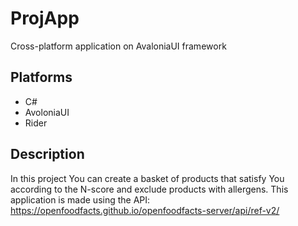 # ProjApp
Cross-platform application on AvaloniaUI framework 

## Platforms
* C#
* AvoloniaUI
* Rider

## Description

In this project You can create a basket of products that satisfy You according to the N-score and exclude products with allergens.
This application is made using the API: https://openfoodfacts.github.io/openfoodfacts-server/api/ref-v2/
